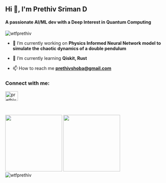 <h2>Hi 👋, I'm Prethiv Sriman D</h2>
<h4>A passionate AI/ML dev with a Deep Interest in Quantum Computing</h4>
<p align="left"> <img src="https://komarev.com/ghpvc/?username=wtfprethiv&label=Profile%20views&color=0e75b6&style=flat" alt="wtfprethiv" /> </p>

- 🔭 I’m currently working on **Physics Informed Neural Network model to simulate the chaotic dynamics of a double pendulum**

- 🌱 I’m currently learning **Qiskit, Rust**

- 📫 How to reach me **prethivshoba@gmail.com**
<h3 align="left">Connect with me:</h3>
<p align="left">
<a href="https://linkedin.com/in/prethiv sriman" target="blank"><img align="center" src="https://raw.githubusercontent.com/rahuldkjain/github-profile-readme-generator/master/src/images/icons/Social/linked-in-alt.svg" alt="prethiv sriman" height="30" width="40" /></a>
</p>

<br>
<p align="left">
  <!-- Top Languages card (black bg, white bars, rounded corners) -->
  <img src="https://github-readme-stats.vercel.app/api/top-langs?username=wtfprethiv&show_icons=true&locale=en&layout=compact&line_height=20&title_color=ffffff&text_color=ffffff&bg_color=000000&hide_border=true&border_radius=10" height="180px"/>
  
  <!-- Stats card (black bg, white text & bars, rounded corners) -->
  <img src="https://github-readme-stats.vercel.app/api?username=wtfprethiv&show_icons=true&locale=en&line_height=20&title_color=ffffff&text_color=ffffff&icon_color=ffffff&bg_color=000000&hide_border=true&border_radius=10" height="180px"/>
  </br>
  <img src="https://github-profile-trophy.vercel.app/?username=wtfprethiv&title=-Reviews&&theme=onestar&no-frame=true" alt="wtfprethiv" />
</p>






